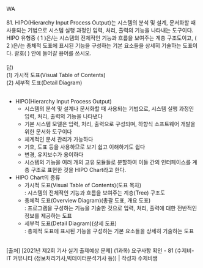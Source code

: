 WA</br>
</br>
81. HIPO(Hierarchy Input Process Output)는 시스템의 분석 및 설계, 문서화할 때 사용되는 기법으로 시스템 실행 과정인 입력, 처리, 출력의 기능을 나타내는 도구이다. 
HIPO 유형중 ( 1 )은/는 시스템의 전체적인 기능과 흐름을 보여주는 계층 구조도이고, ( 2 )은/는 총체적 도표에 표시된 기능을 구성하는 기본 요소들을 상세히 기술하는 도표이다. 
괄호(   ) 안에 들어갈 용어를 쓰시오.</br>
</br>
답)</br>
(1) 가시적 도표(Visual Table of Contents)</br>
(2) 세부적 도표(Detail Diagram)</br>
</br>
- HIPO(Hierarchy Input Process Output)
  - 시스템의 분석 및 설계나 문서화할 때 사용되는 기법으로, 시스템 실행 과정인 입력, 처리, 출력의 기능을 나타낸다
  - 기본 시스템 모델은 입력, 처리, 출력으로 구성되며, 하향식 소프트웨어 개발을 위한 문서화 도구이다
  - 체계적인 문서 관리가 가능하다
  - 기호, 도표 등을 사용하므로 보기 쉽고 이해하기도 쉽다
  - 변경, 유지보수가 용이하다
  - 시스템의 기능을 여러 개의 고유 모듈들로 분할하여 이들 간의 인터페이스를 계층 구조로 표현한 것을 HIPO Chart라고 한다.
- HIPO Chart의 종류
  - 가시적 도표(Visual Table of Contents)(도표 목차)</br>: 시스템의 전체적인 기능과 흐름을 보여주는 계층(Tree) 구조도
  - 총체적 도표(Overview Diagram)(총괄 도표, 개요 도표)</br>: 프로그램을 구성하는 기능을 기술한 것으로 입력, 처리, 출력에 대한 전반적인 정보를 제공하는 도표
  - 세부적 도표(Detail Diagram)(상세 도표)</br>: 총체적 도표에 표시된 기능을 구성하는 기본 요소들을 상세히 기술하는 도표
</br>
[출처] [2021년 제2회 기사 실기 출제예상 문제] (1과목) 요구사항 확인 - 81 (수제비- IT 커뮤니티 (정보처리기사,빅데이터분석기사 등)) | 작성자 수제비쌤
